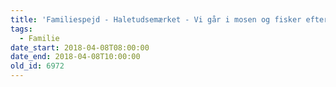 ```yaml
---
title: 'Familiespejd - Haletudsemærket - Vi går i mosen og fisker efter haletudser'
tags:
  - Familie
date_start: 2018-04-08T08:00:00
date_end: 2018-04-08T10:00:00
old_id: 6972
---
```

